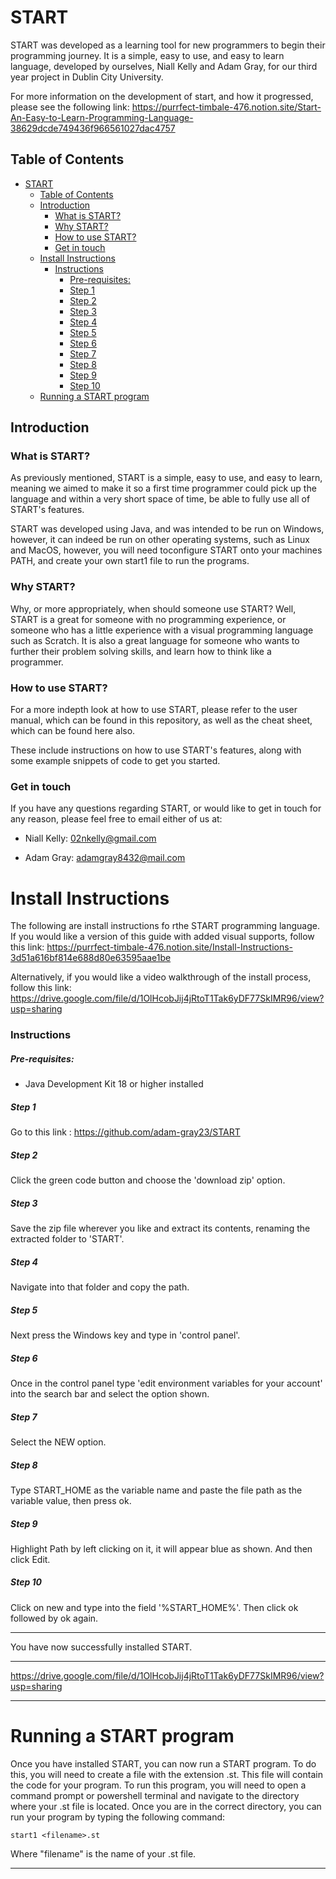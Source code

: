 # START

START was developed as a learning tool for new programmers to begin their
programming journey. It is a simple, easy to use, and easy to learn language,
developed by ourselves, Niall Kelly and Adam Gray, for our third year project in Dublin
City University.

For more information on the development of start, and how it progressed, please see
the following link: https://purrfect-timbale-476.notion.site/Start-An-Easy-to-Learn-Programming-Language-38629dcde749436f966561027dac4757

## Table of Contents

- [START](#start)
  - [Table of Contents](#table-of-contents)
  - [Introduction](#introduction)
    - [What is START?](#what-is-start)
    - [Why START?](#why-start)
    - [How to use START?](#how-to-use-start)
    - [Get in touch](#get-in-touch)
  - [Install Instructions](#install-instructions)
    - [Instructions](#instructions)
      - [Pre-requisites:](#pre-requisites)
      - [Step 1](#step-1)
      - [Step 2](#step-2)
      - [Step 3](#step-3)
      - [Step 4](#step-4)
      - [Step 5](#step-5)
      - [Step 6](#step-6)
      - [Step 7](#step-7)
      - [Step 8](#step-8)
      - [Step 9](#step-9)
      - [Step 10](#step-10)
  - [Running a START program](#running-a-start-program)

## Introduction

### What is START?

As previously mentioned, START is a simple, easy to use, and easy to learn, meaning
we aimed to make it so a first time programmer could pick up the language and within
a very short space of time, be able to fully use all of START's features.

START was developed using Java, and was intended to be run on Windows, however,
it can indeed be run on other operating systems, such as Linux and MacOS,
however, you will need toconfigure START onto your machines PATH, and
create your own start1 file to run the programs.

### Why START?

Why, or more appropriately, when should someone use START? Well, START is a great for
someone with no programming experience, or someone who has a little experience with a visual
programming language such as Scratch. It is also a great language for someone who wants to
further their problem solving skills, and learn how to think like a programmer.

### How to use START?

For a more indepth look at how to use START, please refer to the user manual, which can
be found in this repository, as well as the cheat sheet, which can be found here also.

These include instructions on how to use START's features, along with some example snippets
of code to get you started.

### Get in touch

If you have any questions regarding START, or would like to get in touch for any reason,
please feel free to email either of us at:

- Niall Kelly: 02nkelly@gmail.com

- Adam Gray: adamgray8432@mail.com


# Install Instructions

The following are install instructions fo rthe START programming language.
If you would like a version of this guide with added visual supports, follow this link:
https://purrfect-timbale-476.notion.site/Install-Instructions-3d51a616bf814e688d80e63595aae1be

Alternatively, if you would like a video walkthrough of the install process, follow this link:
https://drive.google.com/file/d/1OlHcobJij4jRtoT1Tak6yDF77SkIMR96/view?usp=sharing

### Instructions

##### Pre-requisites:

- Java Development Kit 18 or higher installed

##### Step 1

Go to this link : https://github.com/adam-gray23/START

##### Step 2

Click the green code button and choose the 'download zip' option.

##### Step 3

Save the zip file wherever you like and extract its contents, renaming the extracted folder to 'START'.

##### Step 4

Navigate into that folder and copy the path.

##### Step 5

Next press the Windows key and type in 'control panel'.

##### Step 6

Once in the control panel type 'edit environment variables for your account' into the search bar and select the option shown.

##### Step 7

Select the NEW option.

##### Step 8

Type START_HOME as the variable name and paste the file path as the variable value, then press ok.

##### Step 9

Highlight Path by left clicking on it, it will appear blue as shown. And then click Edit.

##### Step 10

Click on new and type into the field '%START_HOME%'. Then click ok followed by ok again.

--------------------

You have now successfully installed START.

--------------------

https://drive.google.com/file/d/1OlHcobJij4jRtoT1Tak6yDF77SkIMR96/view?usp=sharing

--------------------

# Running a START program

Once you have installed START, you can now run a START program. To do this, you will need to create a file with the extension .st. This file will contain the code for your program. To run this program, you will need to open a command prompt or powershell terminal and navigate to the directory where your .st file is located. Once you are in the correct directory, you can run your program by typing the following command:

    start1 <filename>.st

Where "filename" is the name of your .st file.

--------------------